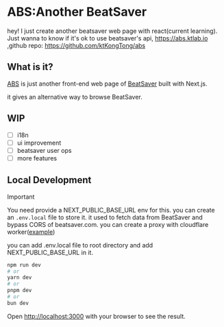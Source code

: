 # ABS:Another BeatSaver
hey!  I just create another beatsaver web page with react(current learning). Just wanna to know if it's ok to use beatsaver's api, https://abs.ktlab.io ,github repo: https://github.com/ktKongTong/abs

## What is it?

[ABS](https://github.com/ktKongTong/abs) is just another front-end web page of [BeatSaver](https://beatsaver.com) built with Next.js.
 
it gives an alternative way to browse BeatSaver.

## WIP
- [ ] i18n
- [ ] ui improvement
- [ ] beatsaver user ops
- [ ] more features

## Local Development


> [!IMPORTANT]
>You need provide a NEXT_PUBLIC_BASE_URL env for this. you can create an `.env.local` file to store it. it used to fetch data from BeatSaver and bypass CORS of beatsaver.com. you can create a proxy with cloudflare worker([example](docs/cf-worker.js))

you can add .env.local file to root directory and add NEXT_PUBLIC_BASE_URL in it.

```bash
npm run dev
# or
yarn dev
# or
pnpm dev
# or
bun dev
```

Open [http://localhost:3000](http://localhost:3000) with your browser to see the result.

